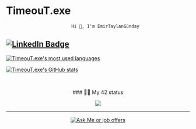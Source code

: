 # TimeouT.exe
                             Hi 👋, I'm EmirTaylanGünday
                      
                      
                      
                      
                      
                      
                      
                      
                      
                      
                      
                      
                      
                      
                      
                      
                      
                      
                      
                      
                      
                      
                      
                      
[![Linkedln Badge](https://img.shields.io/badge/LinkedIn-0077B5?style=for-the-badge&logo=linkedin&logoColor=white)](https://www.linkedin.com/in/emir-taylan-g%C3%BCnday-34182a215)
-----

[![TimeouT.exe's most used languages](https://github-readme-stats.vercel.app/api/top-langs/?username=egunday&layout=compact&hide_border=true&theme=jolly)](https://github.com/TimeouT.exe?tab=repositories)

[![TimeouT.exe's GitHub stats](https://github-readme-stats.vercel.app/api?username=egunday&count_private=true&show_icons=true&hide=issues&hide_border=true&theme=jolly)](https://github.com/TimeouT.exe?tab=repositories)

<br>
<p align="center">### 👨‍💻 My 42 status</p>
<p align="center"><img src="https://badge42.vercel.app/api/v2/cl977v9nc00300gkz9cm5re72/stats?cursusId=21&coalitionId=227"/></p>

------

<p align="center">
	<a href = "mailto:Emir-Gunday@hotmail.com">
		<img alt = "Ask Me or job offers" src = "https://img.shields.io/badge/Microsoft_Outlook-0078D4?style=for-the-badge&logo=microsoft-outlook&logoColor=white&link=mailto:Emir-Gunday@hotmail.com" />
